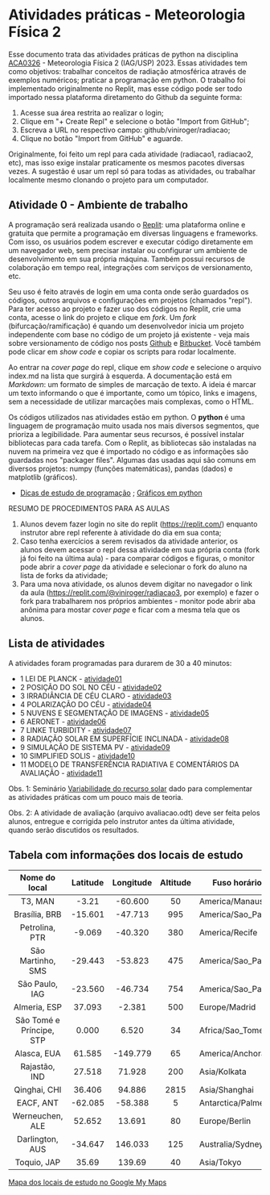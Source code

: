 # Atividades práticas - Meteorologia Física 2

Esse documento trata das atividades práticas de python na disciplina [ACA0326](https://uspdigital.usp.br/jupiterweb/obterDisciplina?sgldis=ACA0326&codcur=14010&codhab=1) - Meteorologia Física 2 (IAG/USP) 2023. Essas atividades tem como objetivos: trabalhar conceitos de radiação atmosférica através de exemplos numéricos; praticar a programação em python. O trabalho foi implementado originalmente no Replit, mas esse código pode ser todo importado nessa plataforma diretamento do Github da seguinte forma:

1. Acesse sua área restrita ao realizar o login;
2. Clique em "+ Create Repl" e selecione o botão "Import from GitHub";
3. Escreva a URL no respectivo campo: github/viniroger/radiacao;
4. Clique no botão "Import from GitHub" e aguarde.

Originalmente, foi feito um repl para cada atividade (radiacao1, radiacao2, etc), mas isso exige instalar praticamente os mesmos pacotes diversas vezes. A sugestão é usar um repl só para todas as atividades, ou trabalhar localmente mesmo clonando o projeto para um computador.

## Atividade 0 - Ambiente de trabalho

A programação será realizada usando o [Replit](https://replit.com/): uma plataforma online e gratuita que permite a programação em diversas linguagens e frameworks. Com isso, os usuários podem escrever e executar código diretamente em um navegador web, sem precisar instalar ou configurar um ambiente de desenvolvimento em sua própria máquina. Também possui recursos de colaboração em tempo real, integrações com serviços de versionamento, etc.

Seu uso é feito através de login em uma conta onde serão guardados os códigos, outros arquivos e configurações em projetos (chamados "repl"). Para ter acesso ao projeto e fazer uso dos códigos no Replit, crie uma conta, acesse o link do projeto e clique em *fork*. Um *fork* (bifurcação/ramificação) é quando um desenvolvedor inicia um projeto independente com base no código de um projeto já existente - veja mais sobre versionamento de código nos posts [Github](https://www.monolitonimbus.com.br/github/) e [Bitbucket](https://www.monolitonimbus.com.br/bitbucket-configuracao-e-branches/). Você também pode clicar em *show code* e copiar os scripts para rodar localmente.

Ao entrar na *cover page* do repl, clique em *show code* e selecione o arquivo index.md na lista que surgirá à esquerda. A documentação está em *Markdown*: um formato de simples de marcação de texto. A ideia é marcar um texto informando o que é importante, como um tópico, links e imagens, sem a necessidade de utilizar marcações mais complexas, como o HTML.

Os códigos utilizados nas atividades estão em python. O **python** é uma linguagem de programação muito usada nos mais diversos segmentos, que prioriza a legibilidade. Para aumentar seus recursos, é possível instalar bibliotecas para cada tarefa. Com o Replit, as bibliotecas são instaladas na nuvem na primeira vez que é importado no código e as informações são guardadas nos "packager files". Algumas das usadas aqui são comuns em diversos projetos: numpy (funções matemáticas), pandas (dados) e matplotlib (gráficos).

- [Dicas de estudo de programação](https://www.monolitonimbus.com.br/dicas-de-estudo-de-programacao/) ; [Gráficos em python](https://www.monolitonimbus.com.br/graficos-em-python/)

RESUMO DE PROCEDIMENTOS PARA AS AULAS

1. Alunos devem fazer login no site do replit (https://replit.com/) enquanto instrutor abre repl referente à atividade do dia em sua conta;
2. Caso tenha exercícios a serem revisados da atividade anterior, os alunos devem acessar o repl dessa atividade em sua própria conta (fork já foi feito na última aula) - para comparar códigos e figuras, o monitor pode abrir a *cover page* da atividade e selecionar o fork do aluno na lista de forks da atividade;
3. Para uma nova atividade, os alunos devem digitar no navegador o link da aula (https://replit.com/@viniroger/radiacao3, por exemplo) e fazer o fork para trabalharem nos próprios ambientes - monitor pode abrir aba anônima para mostar *cover page* e ficar com a mesma tela que os alunos.

## Lista de atividades

A atividades foram programadas para durarem de 30 a 40 minutos:

- 1 LEI DE PLANCK - [atividade01](https://github.com/viniroger/radiacao/blob/master/atividade01)
- 2 POSIÇÃO DO SOL NO CÉU - [atividade02](https://github.com/viniroger/radiacao/blob/master/atividade02)
- 3 IRRADIÂNCIA DE CÉU CLARO  - [atividade03](https://github.com/viniroger/radiacao/blob/master/atividade03)
- 4 POLARIZAÇÃO DO CÉU - [atividade04](https://github.com/viniroger/radiacao/blob/master/atividade04)
- 5 NUVENS E SEGMENTAÇÃO DE IMAGENS - [atividade05](https://github.com/viniroger/radiacao/blob/master/atividade05)
- 6 AERONET - [atividade06](https://github.com/viniroger/radiacao/blob/master/atividade06)
- 7 LINKE TURBIDITY - [atividade07](https://github.com/viniroger/radiacao/blob/master/atividade07)
- 8 RADIAÇÃO SOLAR EM SUPERFÍCIE INCLINADA - [atividade08](https://github.com/viniroger/radiacao/blob/master/atividade08)
- 9 SIMULAÇÃO DE SISTEMA PV - [atividade09](https://github.com/viniroger/radiacao/blob/master/atividade09)
- 10 SIMPLIFIED SOLIS - [atividade10](https://github.com/viniroger/radiacao/blob/master/atividade10)
- 11 MODELO DE TRANSFERÊNCIA RADIATIVA E COMENTÁRIOS DA AVALIAÇÃO - [atividade11](https://github.com/viniroger/radiacao/blob/master/atividade11)

Obs. 1: Seminário [Variabilidade do recurso solar](https://www.monolitonimbus.com.br/palestra-sobre-variabilidade-do-recurso-solar-na-usp/) dado para complementar as atividades práticas com um pouco mais de teoria.

Obs. 2: A atividade de avaliação (arquivo avaliacao.odt) deve ser feita pelos alunos, entregue e corrigida pelo instrutor antes da última atividade, quando serão discutidos os resultados.

## Tabela com informações dos locais de estudo

|       Nome do local      | Latitude | Longitude | Altitude | Fuso horário      |  Responsável  |
|:------------------------:|:--------:|:---------:|:--------:|-------------------|:-------------:|
| T3, MAN                  | -3.21    | -60.600   | 50       | America/Manaus    | instrutor     |
| Brasília, BRB            | -15.601  | -47.713   | 995      | America/Sao_Paulo | aluno1        |
| Petrolina, PTR           | -9.069   | -40.320   | 380      | America/Recife    | aluno2        |
| São Martinho, SMS        | -29.443  | -53.823   | 475      | America/Sao_Paulo | aluno3        |
| São Paulo, IAG           | -23.560  | -46.734   | 754      | America/Sao_Paulo | aluno4        |
| Almeria, ESP             | 37.093   | -2.381    | 500      | Europe/Madrid     | aluno5        |
| São Tomé e Príncipe, STP | 0.000    | 6.520     | 34       | Africa/Sao_Tome   | aluno6        |
| Alasca, EUA              | 61.585   | -149.779  | 65       | America/Anchorage | aluno7        |
| Rajastão, IND            | 27.518   | 71.928    | 200      | Asia/Kolkata      | aluno8        |
| Qinghai, CHI             | 36.406   | 94.886    | 2815     | Asia/Shanghai     | aluno9        |
| EACF, ANT                | -62.085  | -58.388   | 5        | Antarctica/Palmer | aluno10       |
| Werneuchen, ALE          | 52.652   | 13.691    | 80       | Europe/Berlin     | aluno11       |
| Darlington, AUS          | -34.647  | 146.033   | 125      | Australia/Sydney  | aluno12       |
| Toquio, JAP              | 35.69    | 139.69    | 40       | Asia/Tokyo        | aluno13       |

[Mapa dos locais de estudo no Google My Maps](https://www.google.com/maps/d/u/0/edit?mid=1UBtPafntKX5PEOZBX0mwy6VoaRs8_4g&usp=sharing)
